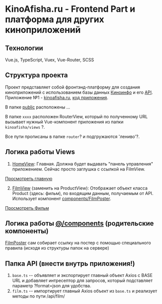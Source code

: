 # KinoAfisha.ru - Frontend Part и платформа для других киноприложений

## Технологии

Vue.js, TypeScript, Vuex, Vue-Router, SCSS

## Структура проекта

Проект представляет собой фронтэнд-платформу для создания киноприложений с использованием базы данных [Киноинфо](http://kinoinfo.ru/) и его [API](http://kinoinfo.ru/api/).
Приложение №1 - [kinoafisha.ru](http://kinoafisha.ru/), [код приложения](https://github.com/kinoafisharu/kinoafisha_new_front/tree/master/src/views).

В папке [public](https://github.com/kinoafisharu/kinoafisha_new_front/tree/master/public) расположены ...

В папке ```хххх``` расположен RouterView, который по полученному URL вызывает нужный Vue-компонент приложения из папки ```kinoafisha/views``` ?.

Все пути прописаны в папке ```router```? и подгружаются 'лениво'?.

## Логика работы Views

1) [HomeView](https://github.com/kinoafisharu/kinoafisha_new_front/blob/master/src/views/HomeView.vue): Главная. Должна будет выдавать "панель управления" приложением. Сейчас просто заглушка с ссылкой на FilmView.

[Просмотреть главную](https://kinoafisha-vue-dev.herokuapp.com/)

2) [FilmView](https://github.com/kinoafisharu/kinoafisha_new_front/blob/master/src/views/FilmView.vue) (заменить на ProductView): Отображает объект класса Product (здесь: фильм), по входящим данным,  получаемым от API. Использует компонент [components/FilmPoster](https://github.com/kinoafisharu/kinoafisha_new_front/blob/master/src/components/FilmPoster/FilmPoster.vue).

[Просмотреть Фильм](https://kinoafisha-vue-dev.herokuapp.com/film/11111)

## Логика работы [@/components](https://github.com/kinoafisharu/kinoafisha_new_front/tree/master/src/components) (родительские компоненты)

[FilmPoster](https://github.com/kinoafisharu/kinoafisha_new_front/tree/master/src/components/FilmPoster) сам собирает ссылку на постер с помощью специального правила (исходя из структуры папок на сервере)

## Папка API (внести внутрь приложения!)

1) ```base.ts``` -- объявляет и экспортирует главный объект Axios с BASE URL и добавляет интресептор для запросов, который подставляет параметр ?format=json для удобства.
2) ```film.ts``` -- импортирует главный Axios объект из ```base.ts``` и реализует методы по пути /api/film/

